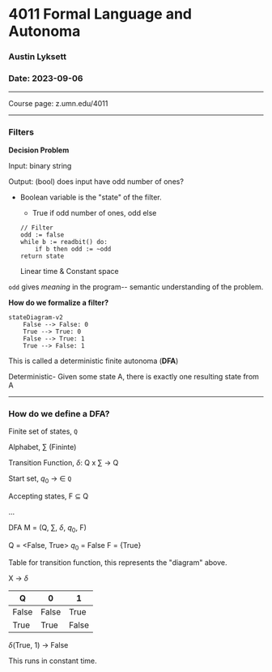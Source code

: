 # 4011 Formal Language and Autonoma
### Austin Lyksett
### Date: 2023-09-06

---


Course page: z.umn.edu/4011

---

### Filters

__Decision Problem__

Input: binary string

Output: (bool) does input have odd number of ones?


- Boolean variable is the "state" of the filter.
    - True if odd number of ones, odd else

    ``` 
    // Filter
    odd := false
    while b := readbit() do:
        if b then odd := ~odd
    return state
    ```
    Linear time & Constant space

`odd` gives _meaning_ in the program-- semantic understanding of the problem.

__How do we formalize a filter?__

```mermaid
stateDiagram-v2
    False --> False: 0
    True --> True: 0
    False --> True: 1
    True --> False: 1
```

This is called a deterministic finite autonoma (__DFA__)

Deterministic- Given some state A, there is exactly one resulting state from A

---

### How do we define a DFA?

Finite set of states, `Q` 


Alphabet, $\sum$ (Fininte)


Transition Function, $\delta$: Q x $\sum$ -> Q

Start set, $q_0$ -> $\in$ `Q`

Accepting states, F $\subseteq$ Q

...

DFA M = (Q, $\sum$, $\delta$, $q_0$, F)

Q = <False, True>
$q_0$ = False
F = {True}

Table for transition function, this represents the "diagram" above.

X -> $\delta$

|Q|0|1|
|---|---|---|
|False|False|True   
|True|True|False


$\delta$(True, 1) -> False

This runs in constant time.


